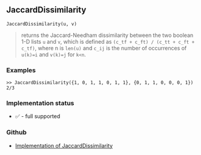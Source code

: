 ## JaccardDissimilarity

```
JaccardDissimilarity(u, v)
```

> returns the Jaccard-Needham dissimilarity between the two boolean 1-D lists `u` and `v`, which is defined as `(c_tf + c_ft) / (c_tt + c_ft + c_tf)`, where n is `len(u)` and `c_ij` is the number of occurrences of `u(k)=i` and `v(k)=j` for `k<n`.

### Examples

```
>> JaccardDissimilarity({1, 0, 1, 1, 0, 1, 1}, {0, 1, 1, 0, 0, 0, 1})
2/3
```






### Implementation status

* &#x2705; - full supported

### Github

* [Implementation of JaccardDissimilarity](https://github.com/axkr/symja_android_library/blob/master/symja_android_library/matheclipse-core/src/main/java/org/matheclipse/core/builtin/Combinatoric.java#L1007) 
